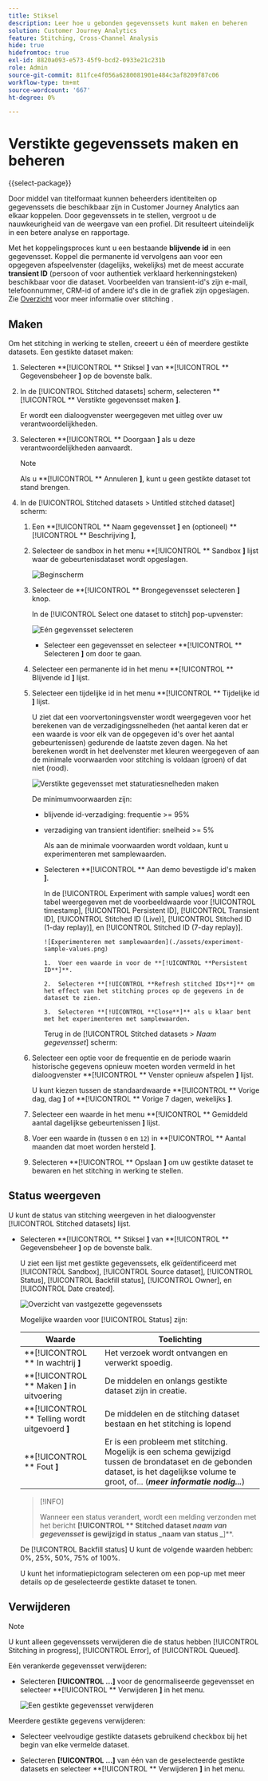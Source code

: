 ```yaml
---
title: Stiksel
description: Leer hoe u gebonden gegevenssets kunt maken en beheren
solution: Customer Journey Analytics
feature: Stitching, Cross-Channel Analysis
hide: true
hidefromtoc: true
exl-id: 8820a093-e573-45f9-bcd2-0933e21c231b
role: Admin
source-git-commit: 811fce4f056a6280081901e484c3af8209f87c06
workflow-type: tm+mt
source-wordcount: '667'
ht-degree: 0%

---
```


# Verstikte gegevenssets maken en beheren

{{select-package}}

Door middel van titelformaat kunnen beheerders identiteiten op gegevenssets die beschikbaar zijn in Customer Journey Analytics aan elkaar koppelen. Door gegevenssets in te stellen, vergroot u de nauwkeurigheid van de weergave van een profiel. Dit resulteert uiteindelijk in een betere analyse en rapportage.

Met het koppelingsproces kunt u een bestaande **blijvende id** in een gegevensset. Koppel die permanente id vervolgens aan voor een opgegeven afspeelvenster (dagelijks, wekelijks) met de meest accurate **transient ID** (persoon of voor authentiek verklaard herkenningsteken) beschikbaar voor die dataset. Voorbeelden van transient-id&#39;s zijn e-mail, telefoonnummer, CRM-id of andere id&#39;s die in de grafiek zijn opgeslagen. Zie [Overzicht](overview.md) voor meer informatie over stitching .

## Maken

Om het stitching in werking te stellen, creeert u één of meerdere gestikte datasets. Een gestikte dataset maken:

1. Selecteren **[!UICONTROL ** Stiksel **]** van **[!UICONTROL ** Gegevensbeheer **]** op de bovenste balk.

2. In de [!UICONTROL Stitched datasets] scherm, selecteren **[!UICONTROL ** Verstikte gegevensset maken **]**.

   Er wordt een dialoogvenster weergegeven met uitleg over uw verantwoordelijkheden.

3. Selecteren **[!UICONTROL ** Doorgaan **]** als u deze verantwoordelijkheden aanvaardt.

   >[!NOTE]
   >
   >    Als u **[!UICONTROL ** Annuleren **]**, kunt u geen gestikte dataset tot stand brengen.

4. In de [!UICONTROL Stitched datasets > Untitled stitched dataset] scherm:

   1. Een **[!UICONTROL ** Naam gegevensset **]** en (optioneel) **[!UICONTROL ** Beschrijving **]**,

   2. Selecteer de sandbox in het menu **[!UICONTROL ** Sandbox **]** lijst waar de gebeurtenisdataset wordt opgeslagen.

      ![Beginscherm](./assets/create-initial.png)

   3. Selecteer de **[!UICONTROL ** Brongegevensset selecteren **]** knop.

      In de [!UICONTROL Select one dataset to stitch] pop-upvenster:

      ![Eén gegevensset selecteren](./assets/select-one-dataset.png)

      - Selecteer een gegevensset en selecteer **[!UICONTROL ** Selecteren **]** om door te gaan.

   4. Selecteer een permanente id in het menu **[!UICONTROL ** Blijvende id **]** lijst.

   5. Selecteer een tijdelijke id in het menu **[!UICONTROL ** Tijdelijke id **]** lijst.

      U ziet dat een voorvertoningsvenster wordt weergegeven voor het berekenen van de verzadigingssnelheden (het aantal keren dat er een waarde is voor elk van de opgegeven id&#39;s over het aantal gebeurtenissen) gedurende de laatste zeven dagen. Na het berekenen wordt in het deelvenster met kleuren weergegeven of aan de minimale voorwaarden voor stitching is voldaan (groen) of dat niet (rood).

      ![Verstikte gegevensset met staturatiesnelheden maken](./assets/create-before-experimenting.png)

      De minimumvoorwaarden zijn:

      - blijvende id-verzadiging: frequentie >= 95%

      - verzadiging van transient identifier: snelheid >= 5%

        Als aan de minimale voorwaarden wordt voldaan, kunt u experimenteren met samplewaarden.

      - Selecteren **[!UICONTROL ** Aan demo bevestigde id&#39;s maken **]**.

        In de [!UICONTROL Experiment with sample values] wordt een tabel weergegeven met de voorbeeldwaarde voor [!UICONTROL timestamp], [!UICONTROL Persistent ID], [!UICONTROL Transient ID], [!UICONTROL Stitched ID (Live)], [!UICONTROL Stitched ID (1-day replay)], en [!UICONTROL Stitched ID (7-day replay)].

            ![Experimenteren met samplewaarden](./assets/experiment-sample-values.png)
            
            1.  Voer een waarde in voor de **[!UICONTROL **Persistent ID**]**.
            
            2.  Selecteren **[!UICONTROL **Refresh stitched IDs**]** om het effect van het stitching proces op de gegevens in de dataset te zien.
            
            3.  Selecteren **[!UICONTROL **Close**]** als u klaar bent met het experimenteren met samplewaarden.
        

        Terug in de [!UICONTROL Stitched datasets > _Naam gegevensset_] scherm:

   6. Selecteer een optie voor de frequentie en de periode waarin historische gegevens opnieuw moeten worden vermeld in het dialoogvenster **[!UICONTROL ** Venster opnieuw afspelen **]** lijst.

      U kunt kiezen tussen de standaardwaarde **[!UICONTROL ** Vorige dag, dag **]** of **[!UICONTROL ** Vorige 7 dagen, wekelijks **]**.

   7. Selecteer een waarde in het menu **[!UICONTROL ** Gemiddeld aantal dagelijkse gebeurtenissen **]** lijst.

   8. Voer een waarde in (tussen `0` en `12`) in **[!UICONTROL ** Aantal maanden dat moet worden hersteld **]**.

   9. Selecteren **[!UICONTROL ** Opslaan **]** om uw gestikte dataset te bewaren en het stitching in werking te stellen.

## Status weergeven

U kunt de status van stitching weergeven in het dialoogvenster [!UICONTROL Stitched datasets] lijst.

- Selecteren **[!UICONTROL ** Stiksel **]** van **[!UICONTROL ** Gegevensbeheer **]** op de bovenste balk.

  U ziet een lijst met gestikte gegevenssets, elk geïdentificeerd met [!UICONTROL Sandbox], [!UICONTROL Source dataset], [!UICONTROL Status], [!UICONTROL Backfill status], [!UICONTROL Owner], en [!UICONTROL Date created].

  ![Overzicht van vastgezette gegevenssets](./assets/overview-stitched-datasetts.png)

  Mogelijke waarden voor [!UICONTROL Status] zijn:

  | Waarde | Toelichting |
  |-----|-----|
  | **[!UICONTROL ** In wachtrij **]** | Het verzoek wordt ontvangen en verwerkt spoedig. |
  | **[!UICONTROL ** Maken **]** in uitvoering | De middelen en onlangs gestikte dataset zijn in creatie. |
  | **[!UICONTROL ** Telling wordt uitgevoerd **]** | De middelen en de stitching dataset bestaan en het stitching is lopend |
  | **[!UICONTROL ** Fout **]** | Er is een probleem met stitching. Mogelijk is een schema gewijzigd tussen de brondataset en de gebonden dataset, is het dagelijkse volume te groot, of... (_**meer informatie nodig...**_) |

  >[!INFO]
  >
  >    Wanneer een status verandert, wordt een melding verzonden met het bericht **[!UICONTROL ** Stitched dataset _naam van gegevensset_ is gewijzigd in status _naam van status _**]**.


  De [!UICONTROL Backfill status] U kunt de volgende waarden hebben: 0%, 25%, 50%, 75% of 100%.

  U kunt het informatiepictogram selecteren om een pop-up met meer details op de geselecteerde gestikte dataset te tonen.


## Verwijderen

>[!NOTE]
>
>U kunt alleen gegevenssets verwijderen die de status hebben [!UICONTROL Stitching in progress], [!UICONTROL Error], of [!UICONTROL Queued].


Eén verankerde gegevensset verwijderen:

- Selecteren **[!UICONTROL **...**]** voor de genormaliseerde gegevensset en selecteer **[!UICONTROL ** Verwijderen **]** in het menu.

  ![Een gestikte gegevensset verwijderen](./assets/delete-stitched-dataset.png)

Meerdere gestikte gegevens verwijderen:

- Selecteer veelvoudige gestikte datasets gebruikend checkbox bij het begin van elke vermelde dataset.

- Selecteren **[!UICONTROL **...**]** van één van de geselecteerde gestikte datasets en selecteer **[!UICONTROL ** Verwijderen **]** in het menu.
